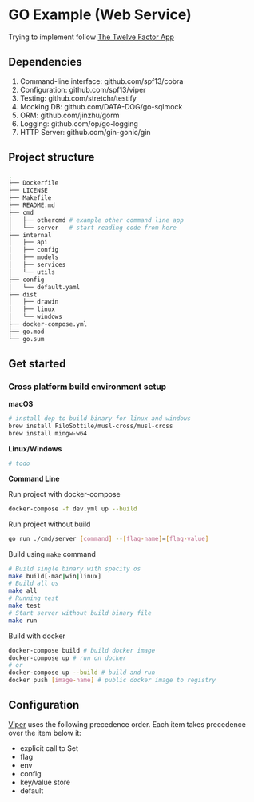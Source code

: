 # GO Example (Web Service)

Trying to implement follow [The Twelve Factor App](https://12factor.net/)

## Dependencies

1. Command-line interface: github.com/spf13/cobra
2. Configuration: github.com/spf13/viper
3. Testing: github.com/stretchr/testify
4. Mocking DB: github.com/DATA-DOG/go-sqlmock
5. ORM: github.com/jinzhu/gorm
6. Logging: github.com/op/go-logging
7. HTTP Server: github.com/gin-gonic/gin

## Project structure

```sh
.
├── Dockerfile
├── LICENSE
├── Makefile
├── README.md
├── cmd
│   ├── othercmd # example other command line app
│   └── server   # start reading code from here
├── internal
│   ├── api
│   ├── config
│   ├── models
│   ├── services
│   └── utils
├── config
│   └── default.yaml
├── dist
│   ├── drawin
│   ├── linux
│   └── windows
├── docker-compose.yml
├── go.mod
└── go.sum
```

## Get started

### Cross platform build environment setup

**macOS**

```sh
# install dep to build binary for linux and windows
brew install FiloSottile/musl-cross/musl-cross
brew install mingw-w64
```

**Linux/Windows**

```sh
# todo
```

**Command Line**

Run project with docker-compose

```sh
docker-compose -f dev.yml up --build
```

Run project without build

```sh
go run ./cmd/server [command] --[flag-name]=[flag-value]
```

Build using `make` command

```sh
# Build single binary with specify os
make build[-mac|win|linux]
# Build all os
make all
# Running test
make test
# Start server without build binary file
make run
```

Build with docker

```sh
docker-compose build # build docker image
docker-compose up # run on docker
# or
docker-compose up --build # build and run
docker push [image-name] # public docker image to registry
```


## Configuration

[Viper](https://github.com/spf13/viper#why-viper) uses the following precedence order. Each item takes precedence over the item below it:

- explicit call to Set
- flag
- env
- config
- key/value store
- default